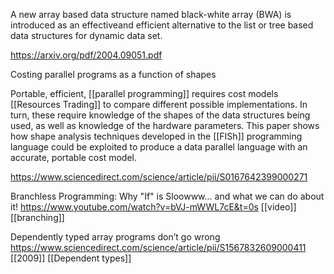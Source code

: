 A new array based data structure named black-white array (BWA) is introduced as an effectiveand efficient alternative to the list or tree based data structures for dynamic data set.

https://arxiv.org/pdf/2004.09051.pdf


Costing parallel programs as a function of shapes

Portable, efficient, [[parallel programming]] requires cost models [[Resources Trading]] to compare different possible implementations. In turn, these require knowledge of the shapes of the data structures being used, as well as knowledge of the hardware parameters. This paper shows how shape analysis techniques developed in the [[FISh]] programming language could be exploited to produce a data parallel language with an accurate, portable cost model.

https://www.sciencedirect.com/science/article/pii/S0167642399000271


Branchless Programming: Why "If" is Sloowww... and what we can do about it! https://www.youtube.com/watch?v=bVJ-mWWL7cE&t=0s [[video]] [[branching]]


Dependently typed array programs don’t go wrong https://www.sciencedirect.com/science/article/pii/S1567832609000411 [[2009]] [[Dependent types]]